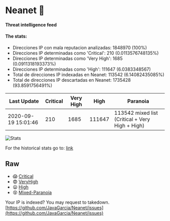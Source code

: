 # Neanet :hocho:
#### Threat intelligence feed
#### The stats:

- Direcciones IP con mala reputacion analizadas: 1848970 (100%)
- Direcciones IP determinadas como 'Critical':  210 (0.0113576748135%)
- Direcciones IP determinadas como 'Very High':  1685 (0.0911318193373%)
- Direcciones IP determinadas como 'High':  111647 (6.0383348567)
- Total de direcciones IP indexadas en Neanet:  113542 (6.14082435085%)
- Total de direcciones IP descartadas en Neanet:  1735428 (93.8591756491%)

| Last Update | Critical | Very High | High | Paranoia |
| --- | --- | --- | --- | --- |
| 2020-09-19 15:01:46 | 210 | 1685 | 111647 | 113542 mixed list (Critical + Very High + High)|

![Stats](https://docs.google.com/spreadsheets/d/e/2PACX-1vSnaNMIXVabIpDJjufMlzH7poXnshF3mgd8Is1g9ytUEzVsP5my4Trn8f-xkoLLQ38xpL3HtmUexLo6/pubchart?oid=501124687&format=image)

For the historical stats go to: [link](/stats.csv)
## Raw
- :scream: [Critical](https://raw.githubusercontent.com/JavaGarcia/Neanet/master/blacklists/neanet_critical.txt)
- :fearful: [VeryHigh](https://raw.githubusercontent.com/JavaGarcia/Neanet/master/blacklists/neanet_veryHigh.txtt)
- :frowning: [High](https://raw.githubusercontent.com/JavaGarcia/Neanet/master/blacklists/neanet_high.txt)
- :dizzy_face: [Mixed-Paranoia](https://raw.githubusercontent.com/JavaGarcia/Neanet/master/blacklists/neanet_all.txt)


Your IP is indexed? You may request to takedown. [https://github.com/JavaGarcia/Neanet/issues](https://github.com/JavaGarcia/Neanet/issues)






































































































































































































































































































































































































































































































































































































































































































































































































































































































































